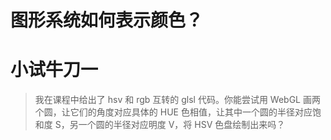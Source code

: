 # 图形系统如何表示颜色？

# 小试牛刀一
> 我在课程中给出了 hsv 和 rgb 互转的 glsl 代码。你能尝试用 WebGL 画两个圆，让它们的角度对应具体的 HUE 色相值，让其中一个圆的半径对应饱和度 S，另一个圆的半径对应明度 V，将 HSV 色盘绘制出来吗？


